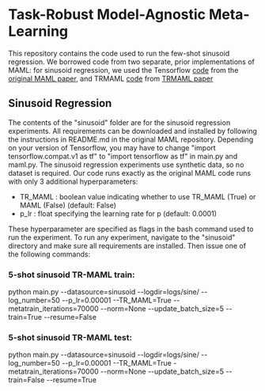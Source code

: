 # Task-Robust Model-Agnostic Meta-Learning
This repository contains the code used to run the few-shot sinusoid regression. We borrowed code from two separate, prior implementations of MAML: for sinusoid regression, we used the Tensorflow [code](https://github.com/cbfinn/maml) from the [original MAML paper](https://arxiv.org/pdf/1703.03400.pdf), and TRMAML [code](https://github.com/lgcollins/tr-maml) from [TRMAML paper](https://arxiv.org/pdf/2002.04766.pdf)

## Sinusoid Regression

The contents of the "sinusoid" folder are for the sinusoid regression experiments. All requirements can be downloaded and installed by following the instructions in README.md in the original MAML repository. Depending on your version of Tensorflow, you may have to change "import tensorflow.compat.v1 as tf" to "import tensorflow as tf" in main.py and maml.py. 
The sinusoid regression experiments use synthetic data, so no dataset is required.
Our code runs exactly as the original MAML code runs with only 3 additional hyperparameters:
 - TR_MAML : boolean value indicating whether to use TR_MAML (True) or MAML (False) (default: False)
 - p_lr : float specifying the learning rate for p (default: 0.0001)
 
These hyperparameter are specified as flags in the bash command used to run the experiment. To run any experiment, navigate to the "sinusoid" directory and make sure all requirements are installed. Then issue one of the following commands:

### 5-shot sinusoid TR-MAML train:
python main.py --datasource=sinusoid --logdir=logs/sine/ --log_number=50 --p_lr=0.00001 --TR_MAML=True   --metatrain_iterations=70000 --norm=None --update_batch_size=5 --train=True --resume=False


### 5-shot sinusoid TR-MAML test:
python main.py --datasource=sinusoid --logdir=logs/sine/ --log_number=50 --p_lr=0.00001 --TR_MAML=True   -metatrain_iterations=70000 --norm=None --update_batch_size=5 --train=False --resume=True




